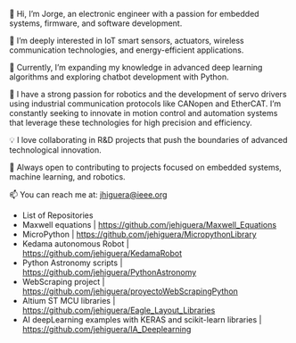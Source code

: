 👋 Hi, I’m Jorge, an electronic engineer with a passion for embedded systems, firmware, and software development.

👀 I’m deeply interested in IoT smart sensors, actuators, wireless communication technologies, and energy-efficient applications.

🌱 Currently, I’m expanding my knowledge in advanced deep learning algorithms and exploring chatbot development with Python.

🤖 I have a strong passion for robotics and the development of servo drivers using industrial communication protocols like CANopen and EtherCAT. I’m constantly seeking to innovate in motion control and automation systems that leverage these technologies for high precision and efficiency.

💡 I love collaborating in R&D projects that push the boundaries of advanced technological innovation.

💞️ Always open to contributing to projects focused on embedded systems, machine learning, and robotics.

📫 You can reach me at: jhiguera@ieee.org 

- List of Repositories
- Maxwell equations | https://github.com/jehiguera/Maxwell_Equations    
- MicroPython |  https://github.com/jehiguera/MicropythonLibrary
- Kedama autonomous Robot | https://github.com/jehiguera/KedamaRobot
- Python Astronomy scripts | https://github.com/jehiguera/PythonAstronomy
- WebScraping project | https://github.com/jehiguera/proyectoWebScrapingPython
- Altium ST MCU libraries | https://github.com/jehiguera/Eagle_Layout_Libraries
- AI deepLearning examples with KERAS and scikit-learn libraries | https://github.com/jehiguera/IA_Deeplearning
<!---
jehiguera/jehiguera is a ✨ special ✨ repository because its `README.md` (this file) appears on your GitHub profile.
You can click the Preview link to take a look at your changes.
--->
